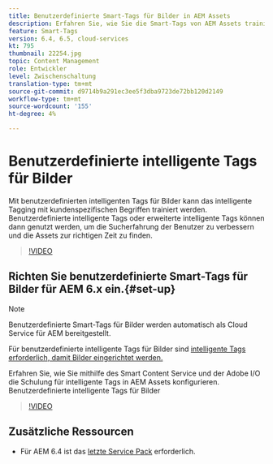 ```yaml
---
title: Benutzerdefinierte Smart-Tags für Bilder in AEM Assets
description: Erfahren Sie, wie Sie die Smart-Tags von AEM Assets trainieren, um benutzerdefinierte Begriffe auf Assets anzuwenden.
feature: Smart-Tags
version: 6.4, 6.5, cloud-services
kt: 795
thumbnail: 22254.jpg
topic: Content Management
role: Entwickler
level: Zwischenschaltung
translation-type: tm+mt
source-git-commit: d9714b9a291ec3ee5f3dba9723de72bb120d2149
workflow-type: tm+mt
source-wordcount: '155'
ht-degree: 4%

---
```



# Benutzerdefinierte intelligente Tags für Bilder

Mit benutzerdefinierten intelligenten Tags für Bilder kann das intelligente Tagging mit kundenspezifischen Begriffen trainiert werden.
Benutzerdefinierte intelligente Tags oder erweiterte intelligente Tags können dann genutzt werden, um die Sucherfahrung der Benutzer zu verbessern und die Assets zur richtigen Zeit zu finden.

>[!VIDEO](https://video.tv.adobe.com/v/22254/?quality=12&learn=on)

## Richten Sie benutzerdefinierte Smart-Tags für Bilder für AEM 6.x ein.{#set-up}

>[!NOTE]
> Benutzerdefinierte Smart-Tags für Bilder werden automatisch als Cloud Service für AEM bereitgestellt.

Für benutzerdefinierte intelligente Tags für Bilder sind [intelligente Tags erforderlich, damit Bilder eingerichtet werden.](./image-smart-tags.md#set-up)

Erfahren Sie, wie Sie mithilfe des Smart Content Service und der Adobe I/O die Schulung für intelligente Tags in AEM Assets konfigurieren. Benutzerdefinierte intelligente Tags für Bilder

>[!VIDEO](https://video.tv.adobe.com/v/23405/?quality=12&learn=on)

## Zusätzliche Ressourcen

* Für AEM 6.4 ist das [letzte Service Pack](https://docs.adobe.com/content/help/en/experience-manager-release-information/aem-release-updates/aem-releases-updates.html#aem-64) erforderlich.


